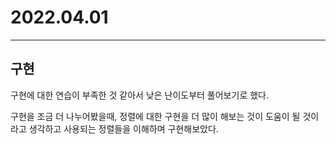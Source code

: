 # 2022.04.01

---

## 구현

구현에 대한 연습이 부족한 것 같아서 낮은 난이도부터 풀어보기로 했다.

구현을 조금 더 나누어봤을때, 정렬에 대한 구현을 더 많이 해보는 것이 도움이 될 것이라고 생각하고 사용되는 정렬들을 이해하며 구현해보았다.
